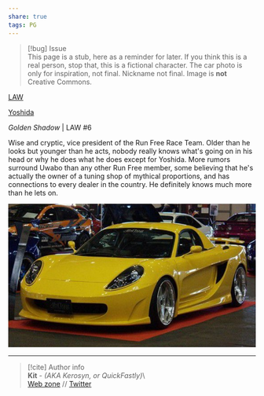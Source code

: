 ```yaml
---  
share: true  
tags: PG  
---  
```

> [!bug] Issue  
> This page is a stub, here as a reminder for later. If you think this is a real person, stop that, this is a fictional character. The car photo is only for inspiration, not final. Nickname not final. Image is **not** Creative Commons.  
  
[LAW](../../World/Organizations/LAW)  
  
[Yoshida](./Yoshida)  
  
*Golden Shadow* | LAW #6  
  
Wise and cryptic, vice president of the Run Free Race Team. Older than he looks but younger than he acts, nobody really knows what's going on in his head or why he does what he does except for Yoshida. More rumors surround Uwabo than any other Run Free member, some believing that he's actually the owner of a tuning shop of mythical proportions, and has connections to every dealer in the country. He definitely knows much more than he lets on.  
  
![uwabo car insp.png](../../../assets/img/uwabo%20car%20insp.png)  
  
-----  
> [!cite] Author info  
> **Kit** - *(AKA Kerosyn, or QuickFastly)*\  
> [Web zone](https://kitabe.link) // [Twitter](https://twitter.com/Kerosyn_)